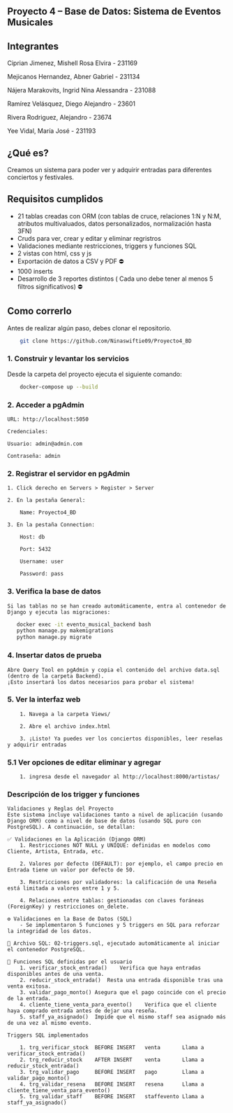 ## Proyecto 4 – Base de Datos: Sistema de Eventos Musicales

## Integrantes
Ciprian Jimenez, Mishell Rosa Elvira - 231169 

Mejicanos Hernandez, Abner Gabriel - 231134  

Nájera Marakovits, Ingrid Nina Alessandra - 231088 

Ramírez Velásquez, Diego Alejandro - 23601  

Rivera Rodriguez, Alejandro - 23674 

Yee Vidal, María José - 231193 

## ¿Qué es?
Creamos un sistema para poder ver y adquirir entradas para diferentes conciertos y festivales.

## Requisitos cumplidos
- 21 tablas creadas con ORM (con tablas de cruce, relaciones 1:N y N:M, atributos multivaluados, datos personalizados, normalización hasta 3FN) 
- Cruds para ver, crear y editar y eliminar regristros 
- Validaciones mediante restricciones, triggers y funciones SQL 
- 2 vistas con html, css y js 
- Exportación de datos a CSV y PDF ⛔
- 1000 inserts 
- Desarrollo de 3 reportes distintos ( Cada uno debe tener al menos 5 filtros significativos) ⛔

## Como correrlo

Antes de realizar algún paso, debes clonar el repositorio.

```bash
    git clone https://github.com/Ninaswiftie09/Proyecto4_BD
```

### 1. Construir y levantar los servicios

Desde la carpeta del proyecto ejecuta el siguiente comando: 

```bash
    docker-compose up --build
```

### 2. Acceder a pgAdmin

    URL: http://localhost:5050

    Credenciales:

    Usuario: admin@admin.com

    Contraseña: admin

### 2. Registrar el servidor en pgAdmin

    1. Click derecho en Servers > Register > Server

    2. En la pestaña General:

        Name: Proyecto4_BD

    3. En la pestaña Connection:

        Host: db

        Port: 5432

        Username: user

        Password: pass

### 3. Verifica la base de datos

    Si las tablas no se han creado automáticamente, entra al contenedor de Django y ejecuta las migraciones:

 ```bash
    docker exec -it evento_musical_backend bash
    python manage.py makemigrations
    python manage.py migrate
```

### 4. Insertar datos de prueba

    Abre Query Tool en pgAdmin y copia el contenido del archivo data.sql (dentro de la carpeta Backend).
    ¡Esto insertará los datos necesarios para probar el sistema!

### 5. Ver la interfaz web
        1. Navega a la carpeta Views/

        2. Abre el archivo index.html 

        3. ¡Listo! Ya puedes ver los conciertos disponibles, leer reseñas y adquirir entradas 

        
### 5.1 Ver opciones de editar eliminar y agregar 

        1. ingresa desde el navegador al http://localhost:8000/artistas/



### Descripción de los trigger y funciones 

    Validaciones y Reglas del Proyecto
    Este sistema incluye validaciones tanto a nivel de aplicación (usando Django ORM) como a nivel de base de datos (usando SQL puro con PostgreSQL). A continuación, se detallan:

    ✅ Validaciones en la Aplicación (Django ORM)
        1. Restricciones NOT NULL y UNIQUE: definidas en modelos como Cliente, Artista, Entrada, etc.

        2. Valores por defecto (DEFAULT): por ejemplo, el campo precio en Entrada tiene un valor por defecto de 50.

        3. Restricciones por validadores: la calificación de una Reseña está limitada a valores entre 1 y 5.

        4. Relaciones entre tablas: gestionadas con claves foráneas (ForeignKey) y restricciones on_delete.

    ⚙️ Validaciones en la Base de Datos (SQL)
        - Se implementaron 5 funciones y 5 triggers en SQL para reforzar la integridad de los datos.

    📄 Archivo SQL: 02-triggers.sql, ejecutado automáticamente al iniciar el contenedor PostgreSQL.

    🧠 Funciones SQL definidas por el usuario
        1. verificar_stock_entrada()	Verifica que haya entradas disponibles antes de una venta.
        2. reducir_stock_entrada()	Resta una entrada disponible tras una venta exitosa.
        3. validar_pago_monto()	Asegura que el pago coincide con el precio de la entrada.
        4. cliente_tiene_venta_para_evento()	Verifica que el cliente haya comprado entrada antes de dejar una reseña.
        5. staff_ya_asignado()	Impide que el mismo staff sea asignado más de una vez al mismo evento.

    Triggers SQL implementados

        1. trg_verificar_stock	BEFORE INSERT	venta	    Llama a verificar_stock_entrada()
        2. trg_reducir_stock	AFTER INSERT	venta	    Llama a reducir_stock_entrada()
        3. trg_validar_pago	    BEFORE INSERT	pago	    Llama a validar_pago_monto()
        4. trg_validar_resena	BEFORE INSERT	resena	    Llama a cliente_tiene_venta_para_evento()
        5. trg_validar_staff	BEFORE INSERT	staffevento	Llama a staff_ya_asignado()




